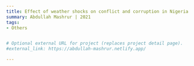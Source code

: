 ```yaml
---
title: Effect of weather shocks on conflict and corruption in Nigeria
summary: Abdullah Mashrur | 2021
tags:
- Others


# Optional external URL for project (replaces project detail page).
#external_link: https://abdullah-mashrur.netlify.app/

---
```

